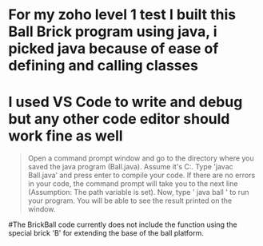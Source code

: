 # For my zoho level 1 test I built this Ball Brick program using java, i picked java because of ease of defining and calling classes
#     I used VS Code to write and debug but any other code editor should work fine as well

>Open a command prompt window and go to the directory where you saved the java program (Ball.java). Assume it's C:\.
>Type 'javac Ball.java' and press enter to compile your code. If there are no errors in your code, the command prompt will take you to the next line (Assumption: The path variable is set).
>Now, type ' java ball ' to run your program.
>You will be able to see the result printed on the window.

#The BrickBall code currently does not include the function using the special brick 'B' for extending the base of the ball platform.

